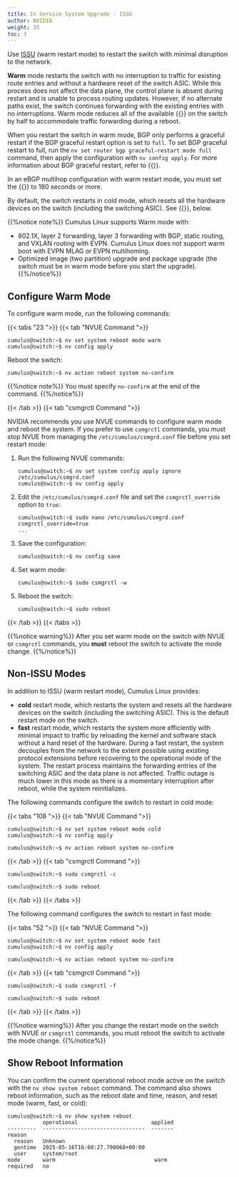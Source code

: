 ```yaml
---
title: In Service System Upgrade - ISSU
author: NVIDIA
weight: 35
toc: 3
---
```

Use <span class="a-tooltip">[ISSU](## "In Service System Upgrade")</span> (warm restart mode) to restart the switch with minimal disruption to the network.

**Warm** mode restarts the switch with no interruption to traffic for existing route entries and without a hardware reset of the switch ASIC. While this process does not affect the data plane, the control plane is absent during restart and is unable to process routing updates. However, if no alternate paths exist, the switch continues forwarding with the existing entries with no interruptions. Warm mode reduces all of the available {{<link title="Forwarding Table Size and Profiles" text="forwarding table entries">}} on the switch by half to accommodate traffic forwarding during a reboot.

When you restart the switch in warm mode, BGP only performs a graceful restart if the BGP graceful restart option is set to `full`. To set BGP graceful restart to full, run the `nv set router bgp graceful-restart mode full` command, then apply the configuration with `nv config apply`. For more information about BGP graceful restart, refer to {{<link url="Optional-BGP-Configuration/#graceful-bgp-restart" text="Optional BGP Configuration">}}.

In an eBGP multihop configuration with warm restart mode, you must set the {{<link url="Optional-BGP-Configuration/#restart-timers" text="BGP graceful restart timer">}} to 180 seconds or more.

By default, the switch restarts in cold mode, which resets all the hardware devices on the switch (including the switching ASIC). See {{<link url="#non-issu-modes" text="Non-ISSU Modes">}}, below.

{{%notice note%}}
Cumulus Linux supports Warm mode with:
- 802.1X, layer 2 forwarding, layer 3 forwarding with BGP, static routing, and VXLAN routing with EVPN. Cumulus Linux does not support warm boot with EVPN MLAG or EVPN multihoming.
- Optimized image (two partition) upgrade and package upgrade (the switch must be in warm mode before you start the upgrade).
{{%/notice%}}

## Configure Warm Mode

To configure warm mode, run the following commands:

{{< tabs "23 ">}}
{{< tab "NVUE Command ">}}

```
cumulus@switch:~$ nv set system reboot mode warm
cumulus@switch:~$ nv config apply
```

Reboot the switch:

```
cumulus@switch:~$ nv action reboot system no-confirm
```

{{%notice note%}}
You must specify `no-confirm` at the end of the command.
{{%/notice%}}

{{< /tab >}}
{{< tab "csmgrctl Command ">}}

NVIDIA recommends you use NVUE commands to configure warm mode and reboot the system. If you prefer to use `csmgrctl` commands, you must stop NVUE from managing the `/etc/cumulus/csmgrd.conf` file before you set restart mode:

1. Run the following NVUE commands:

   ```
   cumulus@switch:~$ nv set system config apply ignore /etc/cumulus/csmgrd.conf
   cumulus@switch:~$ nv config apply
   ```

2. Edit the `/etc/cumulus/csmgrd.conf` file and set the `csmgrctl_override` option to `true`:

   ```
   cumulus@switch:~$ sudo nano /etc/cumulus/csmgrd.conf
   csmgrctl_override=true
   ...
   ```

3. Save the configuration:

   ```
   cumulus@switch:~$ nv config save
   ```

4. Set warm mode:

   ```
   cumulus@switch:~$ sudo csmgrctl -w
   ```

5. Reboot the switch:

   ```
   cumulus@switch:~$ sudo reboot
   ```

{{< /tab >}}
{{< /tabs >}}

{{%notice warning%}}
After you set warm mode on the switch with NVUE or `csmgrctl` commands, you **must** reboot the switch to activate the mode change.
{{%/notice%}}

## Non-ISSU Modes

In addition to ISSU (warm restart mode), Cumulus Linux provides:

- **cold** restart mode, which restarts the system and resets all the hardware devices on the switch (including the switching ASIC). This is the default restart mode on the switch.
- **fast** restart mode, which restarts the system more efficiently with minimal impact to traffic by reloading the kernel and software stack without a hard reset of the hardware. During a fast restart, the system decouples from the network to the extent possible using existing protocol extensions before recovering to the operational mode of the system. The restart process maintains the forwarding entries of the switching ASIC and the data plane is not affected. Traffic outage is much lower in this mode as there is a momentary interruption after reboot, while the system reinitializes.

The following commands configure the switch to restart in cold mode:

{{< tabs "108 ">}}
{{< tab "NVUE Command ">}}

```
cumulus@switch:~$ nv set system reboot mode cold
cumulus@switch:~$ nv config apply
```

```
cumulus@switch:~$ nv action reboot system no-confirm
```

{{< /tab >}}
{{< tab "csmgrctl Command ">}}

```
cumulus@switch:~$ sudo csmgrctl -c
```

```
cumulus@switch:~$ sudo reboot
```

{{< /tab >}}
{{< /tabs >}}

The following command configures the switch to restart in fast mode:

{{< tabs "52 ">}}
{{< tab "NVUE Command ">}}

```
cumulus@switch:~$ nv set system reboot mode fast
cumulus@switch:~$ nv config apply
```

```
cumulus@switch:~$ nv action reboot system no-confirm
```

{{< /tab >}}
{{< tab "csmgrctl Command ">}}

```
cumulus@switch:~$ sudo csmgrctl -f
```

```
cumulus@switch:~$ sudo reboot
```

{{< /tab >}}
{{< /tabs >}}

{{%notice warning%}}
After you change the restart mode on the switch with NVUE or `csmgrctl` commands, you must reboot the switch to activate the mode change.
{{%/notice%}}

## Show Reboot Information

You can confirm the current operational reboot mode active on the switch with the `nv show system reboot` command. The command also shows reboot information, such as the reboot date and time, reason, and reset mode (warm, fast, or cold):

```
cumulus@switch:~$ nv show system reboot
           operational                       applied
---------  --------------------------------  -------
reason                                              
  reason   Unknown                                  
  gentime  2025-05-16T16:08:27.798068+00:00         
  user     system/root                              
mode       warm                               warm   
required   no
```
